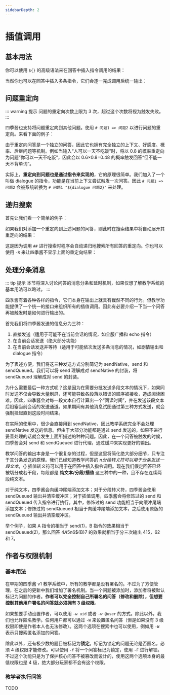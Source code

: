 ```yaml
---
sidebarDepth: 2
---
```


# 插值调用

## 基本用法 <Badge text="v2.6.0"/>

你可以使用 `${}` 的高级语法来在回答中插入指令调用的结果：

<panel-view :messages="[
  ['satori', '# 我的回合，抽卡！ ${lottery}'],
  ['shiki', '问答已添加，编号为 1201。'],
  ['satori', '我的回合，抽卡！'],
  ['shiki', '恭喜 孤梦星影 获得了国士无双之药（SR）！', '月之贤者为了测试这瓶药的效果，曾给某只兔子强行灌了一桶。'],
]"/>

当然你也可以在回答中插入多条指令，它们会逐一完成调用后统一输出：

<panel-view :messages="[
  ['satori', '# 吊死鬼元音开局 &quot;${hangman}', '${hangman aeiou}&quot;'],
  ['shiki', '问答已添加，编号为 1202。'],
  ['satori', '吊死鬼元音开局'],
  ['shiki', '游戏开始，要猜的词为 ???????，剩余 10 次机会。', '尝试成功！剩余字母为 ?i?u?e?，已使用的字母为 aeiou，剩余 8 次机会。'],
]"/>

## 问题重定向 <Badge text="v2.0.0"/>

::: warning 提示
问题的重定向次数上限为 3 次，超过这个次数将视为触发失败。
:::

四季酱也支持将问题重定向到其他问题。使用 `# 问题1 => 问题2` 以进行问题的重定向。来看下面的例子：

<panel-view :messages="[
  ['satori', '# 你可以一天不吃饭 但不能一天不背单词 -p 0.6'],
  ['shiki', '问答已添加，编号为 1203。'],
  ['satori', '# 人可以一天不吃饭 =&gt; 你可以一天不吃饭 -p 0.8'],
  ['shiki', '问答已添加，编号为 1204。'],
]"/>

由于重定向问答是一个独立的问答，因此它也拥有完全独立的上下文、好感度、概率、后继问题等机制。例如当输入“人可以一天不吃饭”时，将以 0.8 的概率重定向为问题“你可以一天不吃饭”，因此会以 0.6×0.8=0.48 的概率触发回答“但不能一天不背单词”。

实际上，**重定向到问题也是通过指令来实现的**，它的原理很简单。我们加入了一个叫做 dialogue 的指令，功能是在当前上下文尝试触发一次问答。因此 `# 问题1 => 问题2` 会被系统转换为 `# 问题1 "${dialogue 问题2}"` 来处理。

## 递归搜索 <Badge text="v2.3.0"/>

首先让我们看一个简单的例子：

<panel-view :messages="[
  ['satori', '# 我可以做什么 抽卡'],
  ['shiki', '问答已添加，编号为 1205。'],
  ['satori', '# 我可以做什么 钓鱼'],
  ['shiki', '问答已添加，编号为 1206。'],
  ['satori', '## 我可以做什么'],
  ['shiki', '问题“我可以做什么”的回答如下：', '1205. 抽卡', '1206. 钓鱼'],
]"/>

如果我们对添加一个重定向到上述问题的问答，则此时在搜索结果中将自动展开其重定向的结果：

<panel-view :messages="[
  ['satori', '# 我能做什么 =&gt; 我可以做什么'],
  ['shiki', '问答已添加，编号为 1207。'],
  ['satori', '## 我能做什么'],
  ['shiki', '问题“我能做什么”的回答如下：', '1207. ${dialogue 我可以做什么}', '= 1205. 抽卡', '= 1206. 钓鱼'],
]"/>

这是因为调用 `##` 进行搜索时程序会自动递归地搜索所有回答的重定向。你也可以使用 `-R` 来让四季酱不显示上面的重定向结果：

<panel-view :messages="[
  ['satori', '## 我能做什么 -R'],
  ['shiki', '问题“我能做什么”的回答如下：', '1207. ${dialogue 我可以做什么}'],
]"/>

## 处理分条消息

::: tip 提示
本节将深入讨论问答的消息分条和延时机制，如果仅想了解教学系统的基本用法可以略过。
:::

四季酱有着各种各样的指令，它们本身在输出上就具有截然不同的行为。但教学功能提供了一个统一的接口来组织所有的插值调用。因此有必要介绍一下当一个问答再被触发时是如何进行输出的。

首先我们将四季酱发送的信息分为三种：

1. 直接发送（适用于可能不在当前会话的情况，如全服广播和 echo 指令）
2. 在当前会话发送（绝大部分功能）
3. 在当前会话发送并等待（适用于可能依次发送多条消息的情况，如剧情输出和 dialogue 指令）

为了表述方便，我们将这三种发送方式分别简记为 sendNative，send 和 sendQueued。我们可以将 send 理解成对 sendNative 的封装，将 sendQueued 理解成对 send 的封装。

为什么需要最后一种方式呢？这是因为在需要分批发送多段文本的情况下，如果同时发送不仅会导致大量刷屏，还可能导致各段落以错误的顺序被接收，造成阅读困难。因此，四季酱会对每一段文本自行计算出一个“阅读时间”，并在发送该段文本后阻塞当前会话的发送通道。如果期间有其他消息试图通过第三种方式发送，就会强制挂起直到这段时间结束。

在实际的使用中，很少会直接用到 sendNative，因此教学系统完全不会处理 sendNative 发送的信息。但由于大部分功能都是通过 send 发送的，如果不进行妥善处理的话就会发生上面所描述的种种问题。因此，在一个问答被触发的时候，四季酱会对 send 和 sendQueued 进行代理，通过缓冲来实现更好的输出。

教学问答的输出本身是一个很复杂的过程，但是这里将简化绝大部分细节，只专注于其分条发送的原理。我们已经知道教学问答的 $n 分段转义符可以用于分条发送一段文本，${} 插值转义符可以用于在回答中插入指令调用。现在我们假定回答已经被切分成若干段，每段都是 **纯文本/分段/插值** 这三种中的一种，且不存在连续两段纯文本。

对于纯文本，四季酱会向缓冲尾端添加文本；对于分段转义符，四季酱会使用 sendQueued 输出并清空缓冲区；对于插值调用，四季酱会将修饰过的 send 和 sendQueued 传入指令进行执行。其中，修饰过的 send 功能相当于向缓冲尾端添加文本；修饰过的 sendQueued 相当于向缓冲尾端添加文本，之后使用原版的 sendQueued 输出并清空缓冲区。

举个例子，如果 A 指令的相当于 send(1)，B 指令的效果相当于 sendQueued(2)，那么回答 4${A}5$n6${B}7 的效果就相当于分三次输出 415，62 和 7。

## 作者与权限机制

### 基本用法 <Badge text="v1.x"/>

在早期的四季酱 v1 教学系统中，所有的教学都是没有署名的。不过为了方便管理，在之后的更新中我们增加了署名机制。当一个问题被添加时，添加者将被默认标记为问题的作者。**作者可以完全控制自己所署名的问答（修改和删除），但想要控制其他用户署名的问答就必须拥有 3 级权限**。

如果想要手动设置作者，可以使用 `-w uid` 或者 `-w @user` 的方式。除此以外，我们也允许匿名教学。任何用户都可以通过 `-W` 来设置匿名问答（但是如果没有 3 级权限即使是作者本人也无法修改）。这两个选项在搜索中也可以使用，例如用 `-W` 表示只搜索匿名添加的问答。

除此以外，还有极少数的题目被标记为**锁定**。标记为锁定的问题无论是否匿名，必须 4 级权限才能修改。可以使用 `-f` 将一个问答标记为锁定，使用 `-F` 进行解锁。不过这个功能只是为了保护核心问答不被篡改而设计的，使用这两个选项本身的最低权限也是 4 级，绝大部分玩家都不会有这个权限。

### 教学者执行问答 <Badge text="v2.9.3"/>

TODO
